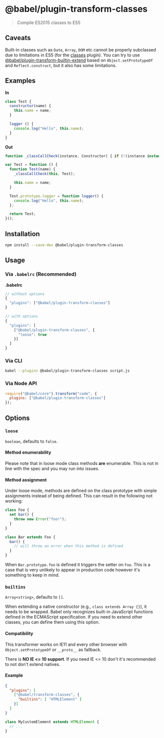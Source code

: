 # @babel/plugin-transform-classes

> Compile ES2015 classes to ES5

## Caveats

Built-in classes such as `Date`, `Array`, `DOM` etc cannot be properly subclassed
due to limitations in ES5 (for the [classes](http://babeljs.io/docs/plugins/transform-classes) plugin).
You can try to use [@babel/plugin-transform-builtin-extend](https://github.com/loganfsmyth/babel-plugin-transform-builtin-extend) based on `Object.setPrototypeOf` and `Reflect.construct`, but it also has some limitations.

## Examples

**In**

```javascript
class Test {
  constructor(name) {
    this.name = name;
  }

  logger () {
    console.log("Hello", this.name);
  }
}
```

**Out**

```javascript
function _classCallCheck(instance, Constructor) { if (!(instance instanceof Constructor)) { throw new TypeError("Cannot call a class as a function"); } }

var Test = function () {
  function Test(name) {
    _classCallCheck(this, Test);

    this.name = name;
  }

  Test.prototype.logger = function logger() {
    console.log("Hello", this.name);
  };

  return Test;
}();
```

## Installation

```sh
npm install --save-dev @babel/plugin-transform-classes
```

## Usage

### Via `.babelrc` (Recommended)

**.babelrc**

```js
// without options
{
  "plugins": ["@babel/plugin-transform-classes"]
}

// with options
{
  "plugins": [
    ["@babel/plugin-transform-classes", {
      "loose": true
    }]
  ]
}
```

### Via CLI

```sh
babel --plugins @babel/plugin-transform-classes script.js
```

### Via Node API

```javascript
require("@babel/core").transform("code", {
  plugins: ["@babel/plugin-transform-classes"]
});
```

## Options

### `loose`

`boolean`, defaults to `false`.

#### Method enumerability

Please note that in loose mode class methods **are** enumerable. This is not in line
with the spec and you may run into issues.

#### Method assignment

Under loose mode, methods are defined on the class prototype with simple assignments
instead of being defined. This can result in the following not working:

```javascript
class Foo {
  set bar() {
    throw new Error("foo!");
  }
}

class Bar extends Foo {
  bar() {
    // will throw an error when this method is defined
  }
}
```

When `Bar.prototype.foo` is defined it triggers the setter on `Foo`. This is a
case that is very unlikely to appear in production code however it's something
to keep in mind.

### `builtins`

`Array<string>`, defaults to `[]`.

When extending a native constructor (e.g., `class extends Array {}`), it needs
to be wrapped.
Babel only recognizes built-in JavaScript functions defined in the ECMAScript
specification. If you need to extend other classes, you can define them using
this option.

#### Compatibility

This transformer works on IE11 and every other browser with `Object.setPrototypeOf` or `__proto__` as fallback.

There is **NO IE <= 10 support**. If you need IE <= 10 don't it's recommended to not don't extend natives.

#### Example

```json
{
  "plugins": [
    ["@babel/transform-classes", {
      "builtins": [ "HTMLElement" ]
    }]
  ]
}
```

```js
class MyCustomElement extends HTMLElement {
  // ...
}
```
